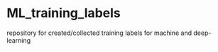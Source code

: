 # ML_training_labels
repository for created/collected training labels for machine and deep-learning

